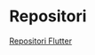 <!-- TITLE: Repositori Projecte -->
# Repositori
[Repositori Flutter](https://github.com/flutter/flutter)

